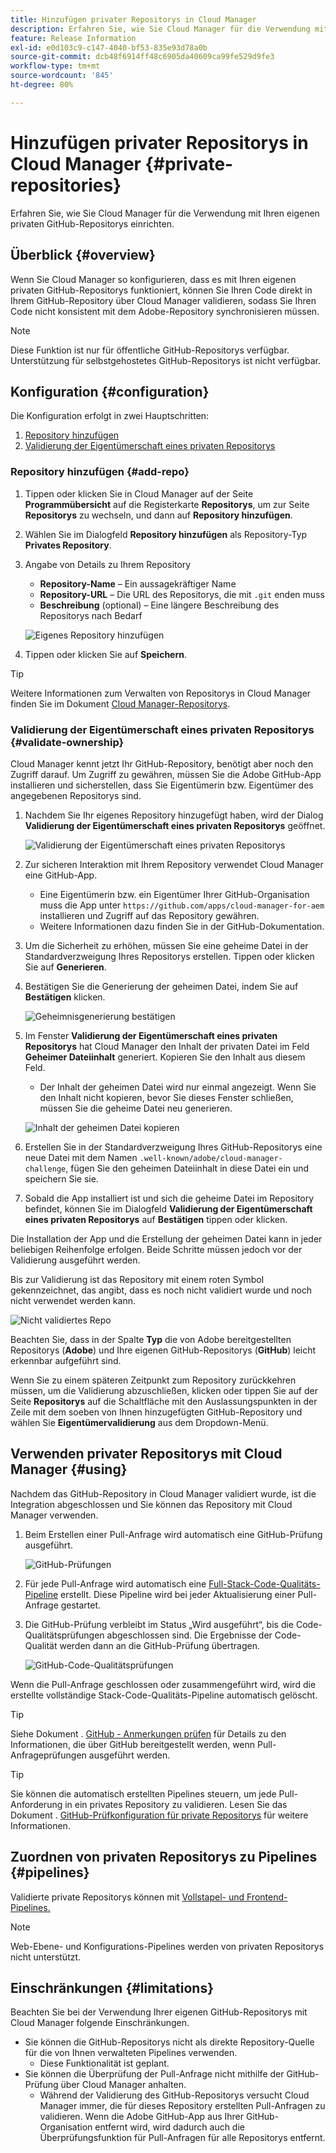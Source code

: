 ```yaml
---
title: Hinzufügen privater Repositorys in Cloud Manager
description: Erfahren Sie, wie Sie Cloud Manager für die Verwendung mit Ihren eigenen privaten GitHub-Repositorys einrichten.
feature: Release Information
exl-id: e0d103c9-c147-4040-bf53-835e93d78a0b
source-git-commit: dcb48f6914ff48c6905da40609ca99fe529d9fe3
workflow-type: tm+mt
source-wordcount: '845'
ht-degree: 80%

---
```



# Hinzufügen privater Repositorys in Cloud Manager {#private-repositories}

Erfahren Sie, wie Sie Cloud Manager für die Verwendung mit Ihren eigenen privaten GitHub-Repositorys einrichten.

## Überblick {#overview}

Wenn Sie Cloud Manager so konfigurieren, dass es mit Ihren eigenen privaten GitHub-Repositorys funktioniert, können Sie Ihren Code direkt in Ihrem GitHub-Repository über Cloud Manager validieren, sodass Sie Ihren Code nicht konsistent mit dem Adobe-Repository synchronisieren müssen.

>[!NOTE]
>
>Diese Funktion ist nur für öffentliche GitHub-Repositorys verfügbar. Unterstützung für selbstgehostetes GitHub-Repositorys ist nicht verfügbar.

## Konfiguration {#configuration}

Die Konfiguration erfolgt in zwei Hauptschritten:

1. [Repository hinzufügen](#add-repo)
1. [Validierung der Eigentümerschaft eines privaten Repositorys](#validate-ownership)

### Repository hinzufügen {#add-repo}

1. Tippen oder klicken Sie in Cloud Manager auf der Seite **Programmübersicht** auf die Registerkarte **Repositorys**, um zur Seite **Repositorys** zu wechseln, und dann auf **Repository hinzufügen**.

1. Wählen Sie im Dialogfeld **Repository hinzufügen** als Repository-Typ **Privates Repository**.

1. Angabe von Details zu Ihrem Repository

   * **Repository-Name** – Ein aussagekräftiger Name
   * **Repository-URL** – Die URL des Repositorys, die mit `.git` enden muss
   * **Beschreibung** (optional) – Eine längere Beschreibung des Repositorys nach Bedarf

   ![Eigenes Repository hinzufügen](/help/assets/repositories/add-own-github.png)

1. Tippen oder klicken Sie auf **Speichern**.

>[!TIP]
>
>Weitere Informationen zum Verwalten von Repositorys in Cloud Manager finden Sie im Dokument [Cloud Manager-Repositorys](/help/managing-code/managing-repositories.md).

### Validierung der Eigentümerschaft eines privaten Repositorys {#validate-ownership}

Cloud Manager kennt jetzt Ihr GitHub-Repository, benötigt aber noch den Zugriff darauf. Um Zugriff zu gewähren, müssen Sie die Adobe GitHub-App installieren und sicherstellen, dass Sie Eigentümerin bzw. Eigentümer des angegebenen Repositorys sind.

1. Nachdem Sie Ihr eigenes Repository hinzugefügt haben, wird der Dialog **Validierung der Eigentümerschaft eines privaten Repositorys** geöffnet.

   ![Validierung der Eigentümerschaft eines privaten Repositorys](/help/assets/repositories/private-repo-validate.png)

1. Zur sicheren Interaktion mit Ihrem Repository verwendet Cloud Manager eine GitHub-App.
   * Eine Eigentümerin bzw. ein Eigentümer Ihrer GitHub-Organisation muss die App unter `https://github.com/apps/cloud-manager-for-aem` installieren und Zugriff auf das Repository gewähren.
   * Weitere Informationen dazu finden Sie in der GitHub-Dokumentation.

1. Um die Sicherheit zu erhöhen, müssen Sie eine geheime Datei in der Standardverzweigung Ihres Repositorys erstellen. Tippen oder klicken Sie auf **Generieren**.

1. Bestätigen Sie die Generierung der geheimen Datei, indem Sie auf **Bestätigen** klicken.

   ![Geheimnisgenerierung bestätigen](/help/assets/repositories/confirm-generation.png)

1. Im Fenster **Validierung der Eigentümerschaft eines privaten Repositorys** hat Cloud Manager den Inhalt der privaten Datei im Feld **Geheimer Dateiinhalt** generiert. Kopieren Sie den Inhalt aus diesem Feld.

   * Der Inhalt der geheimen Datei wird nur einmal angezeigt. Wenn Sie den Inhalt nicht kopieren, bevor Sie dieses Fenster schließen, müssen Sie die geheime Datei neu generieren.

   ![Inhalt der geheimen Datei kopieren](/help/assets/repositories/new-secret.png)

1. Erstellen Sie in der Standardverzweigung Ihres GitHub-Repositorys eine neue Datei mit dem Namen `.well-known/adobe/cloud-manager-challenge`, fügen Sie den geheimen Dateiinhalt in diese Datei ein und speichern Sie sie.

1. Sobald die App installiert ist und sich die geheime Datei im Repository befindet, können Sie im Dialogfeld **Validierung der Eigentümerschaft eines privaten Repositorys** auf **Bestätigen** tippen oder klicken.

Die Installation der App und die Erstellung der geheimen Datei kann in jeder beliebigen Reihenfolge erfolgen. Beide Schritte müssen jedoch vor der Validierung ausgeführt werden.

Bis zur Validierung ist das Repository mit einem roten Symbol gekennzeichnet, das angibt, dass es noch nicht validiert wurde und noch nicht verwendet werden kann.

![Nicht validiertes Repo](/help/assets/repositories/unvalidated-repo.png)

Beachten Sie, dass in der Spalte **Typ** die von Adobe bereitgestellten Repositorys (**Adobe**) und Ihre eigenen GitHub-Repositorys (**GitHub**) leicht erkennbar aufgeführt sind.

Wenn Sie zu einem späteren Zeitpunkt zum Repository zurückkehren müssen, um die Validierung abzuschließen, klicken oder tippen Sie auf der Seite **Repositorys** auf die Schaltfläche mit den Auslassungspunkten in der Zeile mit dem soeben von Ihnen hinzugefügten GitHub-Repository und wählen Sie **Eigentümervalidierung** aus dem Dropdown-Menü.

## Verwenden privater Repositorys mit Cloud Manager {#using}

Nachdem das GitHub-Repository in Cloud Manager validiert wurde, ist die Integration abgeschlossen und Sie können das Repository mit Cloud Manager verwenden.

1. Beim Erstellen einer Pull-Anfrage wird automatisch eine GitHub-Prüfung ausgeführt.

   ![GitHub-Prüfungen](/help/assets/repositories/github-checks.png)

1. Für jede Pull-Anfrage wird automatisch eine [Full-Stack-Code-Qualitäts-Pipeline](/help/using/managing-pipelines.md) erstellt. Diese Pipeline wird bei jeder Aktualisierung einer Pull-Anfrage gestartet.

1. Die GitHub-Prüfung verbleibt im Status „Wird ausgeführt“, bis die Code-Qualitätsprüfungen abgeschlossen sind. Die Ergebnisse der Code-Qualität werden dann an die GitHub-Prüfung übertragen.

   ![GitHub-Code-Qualitätsprüfungen](/help/assets/repositories/github-code-quality.png)

Wenn die Pull-Anfrage geschlossen oder zusammengeführt wird, wird die erstellte vollständige Stack-Code-Qualitäts-Pipeline automatisch gelöscht.

>[!TIP]
>
>Siehe Dokument . [GitHub - Anmerkungen prüfen](github-annotations.md) für Details zu den Informationen, die über GitHub bereitgestellt werden, wenn Pull-Anfrageprüfungen ausgeführt werden.

>[!TIP]
>
>Sie können die automatisch erstellten Pipelines steuern, um jede Pull-Anforderung in ein privates Repository zu validieren. Lesen Sie das Dokument . [GitHub-Prüfkonfiguration für private Repositorys](github-check-config.md) für weitere Informationen.

## Zuordnen von privaten Repositorys zu Pipelines {#pipelines}

Validierte private Repositorys können mit [Vollstapel- und Frontend-Pipelines.](/help/overview/ci-cd-pipelines.md)

>[!NOTE]
>
>Web-Ebene- und Konfigurations-Pipelines werden von privaten Repositorys nicht unterstützt.

## Einschränkungen {#limitations}

Beachten Sie bei der Verwendung Ihrer eigenen GitHub-Repositorys mit Cloud Manager folgende Einschränkungen.

* Sie können die GitHub-Repositorys nicht als direkte Repository-Quelle für die von Ihnen verwalteten Pipelines verwenden.
   * Diese Funktionalität ist geplant.
* Sie können die Überprüfung der Pull-Anfrage nicht mithilfe der GitHub-Prüfung über Cloud Manager anhalten.
   * Während der Validierung des GitHub-Repositorys versucht Cloud Manager immer, die für dieses Repository erstellten Pull-Anfragen zu validieren.
Wenn die Adobe GitHub-App aus Ihrer GitHub-Organisation entfernt wird, wird dadurch auch die Überprüfungsfunktion für Pull-Anfragen für alle Repositorys entfernt.
